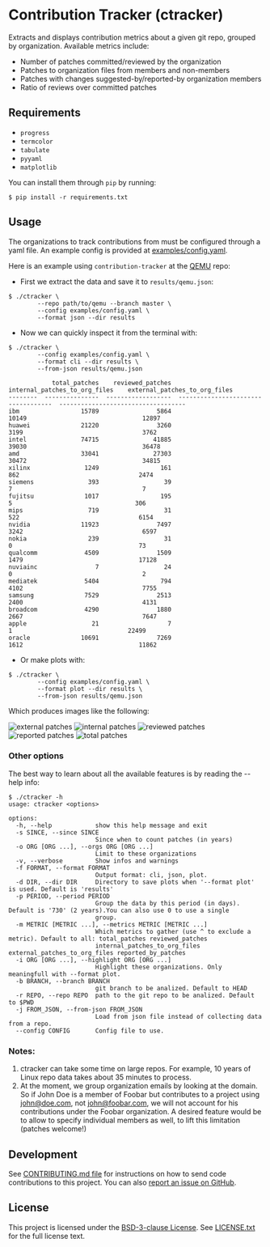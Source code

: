 # Contribution Tracker (ctracker)

Extracts and displays contribution metrics about a given git repo, grouped by
organization. Available metrics include:

- Number of patches committed/reviewed by the organization
- Patches to organization files from members and non-members
- Patches with changes suggested-by/reported-by organization members
- Ratio of reviews over committed patches

## Requirements

- `progress`
- `termcolor`
- `tabulate`
- `pyyaml`
- `matplotlib`

You can install them through `pip` by running:

```shell
$ pip install -r requirements.txt
```

## Usage

The organizations to track contributions from must be configured through a yaml
file. An example config is provided at
[examples/config.yaml](examples/config.yaml).

Here is an example using `contribution-tracker` at the
[QEMU](https://gitlab.com/qemu-project/qemu) repo:

- First we extract the data and save it to `results/qemu.json`:

```shell
$ ./ctracker \
        --repo path/to/qemu --branch master \
        --config examples/config.yaml \
        --format json --dir results
```

- Now we can quickly inspect it from the terminal with:

```shell
$ ./ctracker \
        --config examples/config.yaml \
        --format cli --dir results \
        --from-json results/qemu.json

            total_patches    reviewed_patches    internal_patches_to_org_files    external_patches_to_org_files
--------  ---------------  ------------------  -----------------------------------  -----------------------------------
ibm                 15789                5864                                10149                                12897
huawei              21220                3260                                 3199                                 3762
intel               74715               41885                                39030                                36478
amd                 33041               27303                                30472                                34815
xilinx               1249                 161                                  862                                 2474
siemens               393                  39                                    7                                    7
fujitsu              1017                 195                                    5                                  306
mips                  719                  31                                  522                                 6154
nvidia              11923                7497                                 3242                                 6597
nokia                 239                  31                                    0                                   73
qualcomm             4509                1509                                 1479                                17128
nuviainc                7                  24                                    0                                    2
mediatek             5404                 794                                 4102                                 7755
samsung              7529                2513                                 2400                                 4131
broadcom             4290                1880                                 2667                                 7647
apple                  21                   7                                    1                                22499
oracle              10691                7269                                 1612                                11862
```

- Or make plots with:

```shell
$ ./ctracker \
        --config examples/config.yaml \
        --format plot --dir results \
        --from-json results/qemu.json
```

Which produces images like the following:

![external patches](examples/plots/external_patches_to_org_files_qemu.png)
![internal patches](examples/plots/internal_patches_to_org_files_qemu.png)
![reviewed patches](examples/plots/review_ratio_qemu.png)
![reported patches](examples/plots/reported_by_patches_qemu.png)
![total patches](examples/plots/total_patches_qemu.png)

### Other options

The best way to learn about all the available features is by reading the
--help info:

```
$ ./ctracker -h
usage: ctracker <options>

options:
  -h, --help            show this help message and exit
  -s SINCE, --since SINCE
                        Since when to count patches (in years)
  -o ORG [ORG ...], --orgs ORG [ORG ...]
                        Limit to these organizations
  -v, --verbose         Show infos and warnings
  -f FORMAT, --format FORMAT
                        Output format: cli, json, plot.
  -d DIR, --dir DIR     Directory to save plots when '--format plot' is used. Default is 'results'
  -p PERIOD, --period PERIOD
                        Group the data by this period (in days). Default is '730' (2 years).You can also use 0 to use a single
                        group.
  -m METRIC [METRIC ...], --metrics METRIC [METRIC ...]
                        Which metrics to gather (use ^ to exclude a metric). Default to all: total_patches reviewed_patches
                        internal_patches_to_org_files external_patches_to_org_files reported_by_patches
  -i ORG [ORG ...], --highlight ORG [ORG ...]
                        Highlight these organizations. Only meaningfull with --format plot.
  -b BRANCH, --branch BRANCH
                        git branch to be analized. Default to HEAD
  -r REPO, --repo REPO  path to the git repo to be analized. Default to $PWD
  -j FROM_JSON, --from-json FROM_JSON
                        Load from json file instead of collecting data from a repo.
  --config CONFIG       Config file to use.
```

### Notes:

1. ctracker can take some time on large repos. For example, 10 years of Linux repo
   data takes about 35 minutes to process.
2. At the moment, we group organization emails by looking at the domain. So if
   John Doe is a member of Foobar but contributes to a project using
   john@doe.com, not john@foobar.com, we will not account for his contributions
   under the Foobar organization. A desired feature would be to allow to specify
   individual members as well, to lift this limitation (patches welcome!)

## Development

See [CONTRIBUTING.md file](CONTRIBUTING.md) for instructions on how to send
code contributions to this project. You can also [report an issue on
GitHub](../../issues).

## License

This project is licensed under the [BSD-3-clause
License](https://spdx.org/licenses/BSD-3-Clause.html). See
[LICENSE.txt](LICENSE.txt) for the full license text.
